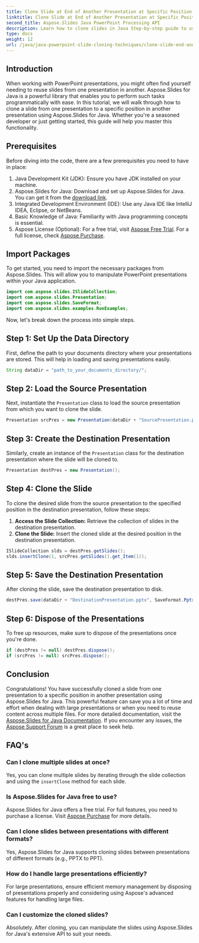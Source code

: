 ```yaml
---
title: Clone Slide at End of Another Presentation at Specific Position
linktitle: Clone Slide at End of Another Presentation at Specific Position
second_title: Aspose.Slides Java PowerPoint Processing API
description: Learn how to clone slides in Java Step-by-step guide to using Aspose.Slides for Java to clone slides from one PowerPoint presentation to another.
type: docs
weight: 12
url: /java/java-powerpoint-slide-cloning-techniques/clone-slide-end-another-specific-position-powerpoint/
---
```

## Introduction
When working with PowerPoint presentations, you might often find yourself needing to reuse slides from one presentation in another. Aspose.Slides for Java is a powerful library that enables you to perform such tasks programmatically with ease. In this tutorial, we will walk through how to clone a slide from one presentation to a specific position in another presentation using Aspose.Slides for Java. Whether you're a seasoned developer or just getting started, this guide will help you master this functionality.
## Prerequisites
Before diving into the code, there are a few prerequisites you need to have in place:
1. Java Development Kit (JDK): Ensure you have JDK installed on your machine.
2. Aspose.Slides for Java: Download and set up Aspose.Slides for Java. You can get it from the [download link](https://releases.aspose.com/slides/java/).
3. Integrated Development Environment (IDE): Use any Java IDE like IntelliJ IDEA, Eclipse, or NetBeans.
4. Basic Knowledge of Java: Familiarity with Java programming concepts is essential.
5. Aspose License (Optional): For a free trial, visit [Aspose Free Trial](https://releases.aspose.com/). For a full license, check [Aspose Purchase](https://purchase.aspose.com/buy).
## Import Packages
To get started, you need to import the necessary packages from Aspose.Slides. This will allow you to manipulate PowerPoint presentations within your Java application.
```java
import com.aspose.slides.ISlideCollection;
import com.aspose.slides.Presentation;
import com.aspose.slides.SaveFormat;
import com.aspose.slides.examples.RunExamples;
```

Now, let's break down the process into simple steps.
## Step 1: Set Up the Data Directory
First, define the path to your documents directory where your presentations are stored. This will help in loading and saving presentations easily.
```java
String dataDir = "path_to_your_documents_directory/";
```
## Step 2: Load the Source Presentation
Next, instantiate the `Presentation` class to load the source presentation from which you want to clone the slide.
```java
Presentation srcPres = new Presentation(dataDir + "SourcePresentation.pptx");
```
## Step 3: Create the Destination Presentation
Similarly, create an instance of the `Presentation` class for the destination presentation where the slide will be cloned to.
```java
Presentation destPres = new Presentation();
```
## Step 4: Clone the Slide
To clone the desired slide from the source presentation to the specified position in the destination presentation, follow these steps:
1. **Access the Slide Collection:** Retrieve the collection of slides in the destination presentation.
2. **Clone the Slide:** Insert the cloned slide at the desired position in the destination presentation.
```java
ISlideCollection slds = destPres.getSlides();
slds.insertClone(1, srcPres.getSlides().get_Item(1));
```
## Step 5: Save the Destination Presentation
After cloning the slide, save the destination presentation to disk.
```java
destPres.save(dataDir + "DestinationPresentation.pptx", SaveFormat.Pptx);
```
## Step 6: Dispose of the Presentations
To free up resources, make sure to dispose of the presentations once you're done.
```java
if (destPres != null) destPres.dispose();
if (srcPres != null) srcPres.dispose();
```

## Conclusion
Congratulations! You have successfully cloned a slide from one presentation to a specific position in another presentation using Aspose.Slides for Java. This powerful feature can save you a lot of time and effort when dealing with large presentations or when you need to reuse content across multiple files.
For more detailed documentation, visit the [Aspose.Slides for Java Documentation](https://reference.aspose.com/slides/java/). If you encounter any issues, the [Aspose Support Forum](https://forum.aspose.com/c/slides/11) is a great place to seek help.
## FAQ's
### Can I clone multiple slides at once?
Yes, you can clone multiple slides by iterating through the slide collection and using the `insertClone` method for each slide.
### Is Aspose.Slides for Java free to use?
Aspose.Slides for Java offers a free trial. For full features, you need to purchase a license. Visit [Aspose Purchase](https://purchase.aspose.com/buy) for more details.
### Can I clone slides between presentations with different formats?
Yes, Aspose.Slides for Java supports cloning slides between presentations of different formats (e.g., PPTX to PPT).
### How do I handle large presentations efficiently?
For large presentations, ensure efficient memory management by disposing of presentations properly and considering using Aspose's advanced features for handling large files.
### Can I customize the cloned slides?
Absolutely. After cloning, you can manipulate the slides using Aspose.Slides for Java's extensive API to suit your needs.
